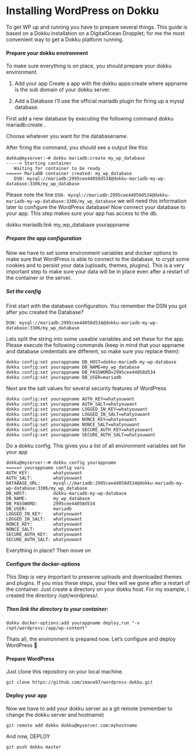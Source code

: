 # Installing WordPress on Dokku

To get WP up and running you have to prepare several things. This guide is based on a Dokku installation on a DigitalOcean Dropplet; for me the most convenient way to get a Dokku platform running.

#### Prepare your dokku environment
To make sure everything is on place, you should prepare your dokku environment.

1. Add your app
Create a app with the  dokku apps:create <appname> where appname is the sub domain of your dokku server.

2. Add a Database
I’ll use the official mariadb plugin for firing up a mysql database.

First add a new database by executing the following command  dokku mariadb:create .

Choose whatever you want for the databasename.

After firing the command, you should see a output like this:


    dokku@myserver:~# dokku mariadb:create my_wp_database
    -----> Starting container
       Waiting for container to be ready
    =====> MariaDB container created: my_wp_database
       DSN: mysql://mariadb:2995cee44058d534@dokku-mariadb-my-wp-database:3306/my_wp_database


Please note the line
  `DSN: mysql://mariadb:2995cee44058d534@dokku-mariadb-my-wp-database:3306/my_wp_database` we will need this information later to configure the WordPress database!
Now connect your database to your app. This step makes sure your app has access to the db.

dokku mariadb:link my_wp_database yourappname


##### Prepare the app configuration

Now we have to set some environment variables and docker options to make sure that WordPress is able to connect to the database, to crypt some cookies and to persist your data (uploads, themes, plugins). This is a very important step to make sure your data will be in place even after a restart of the container or the server.

##### Set the config

First start with the database configuration. You remember the DSN you got after you created the Database?

`DSN: mysql://mariadb:2995cee44058d534@dokku-mariadb-my-wp-database:3306/my_wp_database`

Lets split the string into some useable variables and set these for the app. Please execute the following commands (keep in mind that your appname and database credentials are different, so make sure you replace them):


    dokku config:set yourappname DB_HOST=dokku-mariadb-my-wp-database
    dokku config:set yourappname DB_NAME=my_wp_database
    dokku config:set yourappname DB_PASSWORD=2995cee44058d534
    dokku config:set yourappname DB_USER=mariadb

Next are the salt values for several security features of WordPress

    dokku config:set yourappname AUTH_KEY=whatyouwant
    dokku config:set yourappname AUTH_SALT=whatyouwant
    dokku config:set yourappname LOGGED_IN_KEY=whatyouwant
    dokku config:set yourappname LOGGED_IN_SALT=whatyouwant
    dokku config:set yourappname NONCE_KEY=whatyouwant
    dokku config:set yourappname NONCE_SALT=whatyouwant
    dokku config:set yourappname SECURE_AUTH_KEY=whatyouwant
    dokku config:set yourappname SECURE_AUTH_SALT=whatyouwant
    
Do a  dokku config. This gives you a list of all environment variables set for your app


    dokku@myserver:~# dokku config yourappname
    =====> yourappname config vars
    AUTH_KEY:         whatyouwant
    AUTH_SALT:        whatyouwant
    DATABASE_URL:     mysql://mariadb:2995cee44058d534@dokku-mariadb-my-wp-database:3306/my_wp_database
    DB_HOST:          dokku-mariadb-my-wp-database
    DB_NAME:          my_wp_database
    DB_PASSWORD:      2995cee44058d534
    DB_USER:          mariadb
    LOGGED_IN_KEY:    whatyouwant
    LOGGED_IN_SALT:   whatyouwant
    NONCE_KEY:        whatyouwant
    NONCE_SALT:       whatyouwant
    SECURE_AUTH_KEY:  whatyouwant
    SECURE_AUTH_SALT: whatyouwant
    
Everything in place? Then move on 

#### Configure the docker-options

This Step is very important to preserve uploads and downloaded themes and plugins. If you miss these steps, your files will we gone after a restart of the container.
 Just create a directory on your dokku host. For my example, i created the directory /opt/wordpress/.

##### Then link the directory to your container:

    dokku docker-options:add yourappname deploy,run "-v /opt/wordpress:/app/wp-content"

Thats all, the environment is prepared now. Let’s configure and deploy WordPress 🙂

#### Prepare WordPress
Just clone this repository on your local machine.

    git clone https://github.com/imana97/wordpress-dokku.git

 
#### Deploy your app

Now we have to add your dokku server as a git remote (remember to change the dokku server and hostname)

    git remote add dokku dokku@myserver.com:myhostname

And now, DEPLOY

    git push dokku master
